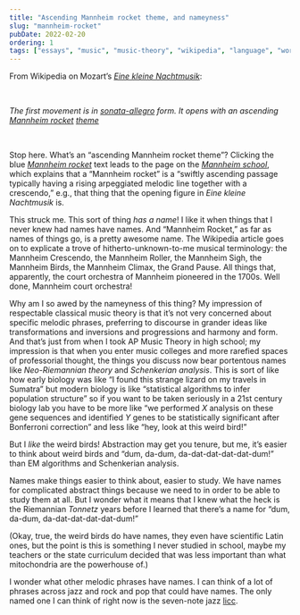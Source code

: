 ```yaml
---
title: "Ascending Mannheim rocket theme, and nameyness"
slug: "mannheim-rocket"
pubDate: 2022-02-20
ordering: 1
tags: ["essays", "music", "music-theory", "wikipedia", "language", "words", "tropes"]
---
```


<span class="small-caps">From Wikipedia</span> on Mozart’s _[Eine kleine Nachtmusik](https://en.wikipedia.org/wiki/Eine_kleine_Nachtmusik)_:

<br />

_The first movement is in [sonata-allegro](https://en.wikipedia.org/wiki/Sonata_form) form. It opens with an ascending [Mannheim rocket](https://en.wikipedia.org/wiki/Mannheim_rocket) [theme](https://en.wikipedia.org/wiki/Theme_(music))_

<br />

Stop here. What’s an “ascending Mannheim rocket theme”? Clicking the blue _[Mannheim rocket](https://en.wikipedia.org/wiki/Mannheim_rocket)_ text leads to the page on the _[Mannheim school](https://en.wikipedia.org/wiki/Mannheim_school)_, which explains that a “Mannheim rocket” is a “swiftly ascending passage typically having a rising arpeggiated melodic line together with a crescendo,” e.g., that thing that the opening figure in _Eine kleine Nachtmusik_ is.

This struck me. This sort of thing _has a name_! I like it when things that I never knew had names have names. And “Mannheim Rocket,” as far as names of things go, is a pretty awesome name. The Wikipedia article goes on to explicate a trove of hitherto-unknown-to-me musical terminology: the Mannheim Crescendo, the Mannheim Roller, the Mannheim Sigh, the Mannheim Birds, the Mannheim Climax, the Grand Pause. All things that, apparently, the court orchestra of Mannheim pioneered in the 1700s. Well done, Mannheim court orchestra!

Why am I so awed by the nameyness of this thing? My impression of respectable classical music theory is that it’s not very concerned about specific melodic phrases, preferring to discourse in grander ideas like transformations and inversions and progressions and harmony and form. And that’s just from when I took AP Music Theory in high school; my impression is that when you enter music colleges and more rarefied spaces of professorial thought, the things you discuss now bear portentous names like _Neo-Riemannian theory_ and _Schenkerian analysis_. This is sort of like how early biology was like “I found this strange lizard on my travels in Sumatra” but modern biology is like “statistical algorithms to infer population structure” so if you want to be taken seriously in a 21st century biology lab you have to be more like “we performed _X_ analysis on these gene sequences and identified _Y_ genes to be statistically significant after Bonferroni correction” and less like “hey, look at this weird bird!”

But I _like_ the weird birds! Abstraction may get you tenure, but me, it’s easier to think about weird birds and “dum, da-dum, da-dat-dat-dat-dat-dum!” than EM algorithms and Schenkerian analysis.

Names make things easier to think about, easier to study. We have names for complicated abstract things because we need to in order to be able to study them at all. But I wonder what it means that I knew what the heck is the Riemannian _Tonnetz_ years before I learned that there’s a name for “dum, da-dum, da-dat-dat-dat-dat-dum!”

(Okay, true, the weird birds do have names, they even have scientific Latin ones, but the point is this is something I never studied in school, maybe my teachers or the state curriculum decided that was less important than what mitochondria are the powerhouse of.)

I wonder what other melodic phrases have names. I can think of a lot of phrases across jazz and rock and pop that could have names. The only named one I can think of right now is the seven-note jazz [licc](https://en.wikipedia.org/wiki/The_Lick).